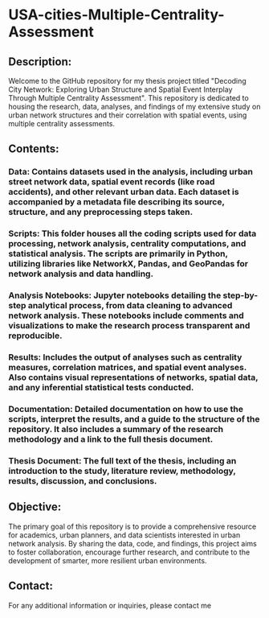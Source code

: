 # USA-cities-Multiple-Centrality-Assessment

## Description:

Welcome to the GitHub repository for my thesis project titled "Decoding City Network: Exploring Urban Structure and Spatial Event Interplay Through Multiple Centrality Assessment". This repository is dedicated to housing the research, data, analyses, and findings of my extensive study on urban network structures and their correlation with spatial events, using multiple centrality assessments.

## Contents:

### Data: Contains datasets used in the analysis, including urban street network data, spatial event records (like road accidents), and other relevant urban data. Each dataset is accompanied by a metadata file describing its source, structure, and any preprocessing steps taken.

### Scripts: This folder houses all the coding scripts used for data processing, network analysis, centrality computations, and statistical analysis. The scripts are primarily in Python, utilizing libraries like NetworkX, Pandas, and GeoPandas for network analysis and data handling.

### Analysis Notebooks: Jupyter notebooks detailing the step-by-step analytical process, from data cleaning to advanced network analysis. These notebooks include comments and visualizations to make the research process transparent and reproducible.

### Results: Includes the output of analyses such as centrality measures, correlation matrices, and spatial event analyses. Also contains visual representations of networks, spatial data, and any inferential statistical tests conducted.

### Documentation: Detailed documentation on how to use the scripts, interpret the results, and a guide to the structure of the repository. It also includes a summary of the research methodology and a link to the full thesis document.

### Thesis Document: The full text of the thesis, including an introduction to the study, literature review, methodology, results, discussion, and conclusions.

## Objective:

The primary goal of this repository is to provide a comprehensive resource for academics, urban planners, and data scientists interested in urban network analysis. By sharing the data, code, and findings, this project aims to foster collaboration, encourage further research, and contribute to the development of smarter, more resilient urban environments.


## Contact:

For any additional information or inquiries, please contact me 

